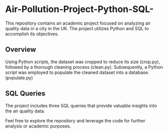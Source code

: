 # Air-Pollution-Project-Python-SQL-

This repository contains an academic project focused on analyzing air quality data in a city in the UK. The project utilizes Python and SQL to accomplish its objectives.

## Overview

Using Python scripts,  the dataset was cropped to reduce its size (crop.py), followed by a thorough cleaning process (clean.py). Subsequently, a Python script was employed to populate the cleaned dataset into a database. (populate.py)

## SQL Queries

The project includes three SQL queries that provide valuable insights into the air quality data.

Feel free to explore the repository and leverage the code for further analysis or academic purposes.
